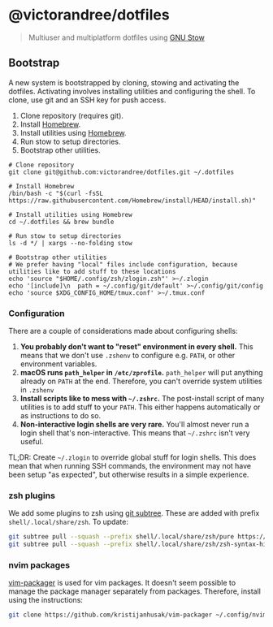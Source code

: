 # @victorandree/dotfiles

> Multiuser and multiplatform dotfiles using [GNU Stow]

## Bootstrap

A new system is bootstrapped by cloning, stowing and activating the dotfiles. Activating involves installing utilities and configuring the shell. To clone, use git and an SSH key for push access.

1. Clone repository (requires git).
2. Install [Homebrew].
3. Install utilities using [Homebrew].
4. Run stow to setup directories.
5. Bootstrap other utilities.

```shell
# Clone repository
git clone git@github.com:victorandree/dotfiles.git ~/.dotfiles

# Install Homebrew
/bin/bash -c "$(curl -fsSL https://raw.githubusercontent.com/Homebrew/install/HEAD/install.sh)"

# Install utilities using Homebrew
cd ~/.dotfiles && brew bundle

# Run stow to setup directories
ls -d */ | xargs --no-folding stow

# Bootstrap other utilities
# We prefer having "local" files include configuration, because utilities like to add stuff to these locations
echo 'source "$HOME/.config/zsh/zlogin.zsh"' >~/.zlogin
echo '[include]\n  path = ~/.config/git/default' >~/.config/git/config
echo 'source $XDG_CONFIG_HOME/tmux.conf' >~/.tmux.conf
```

### Configuration

There are a couple of considerations made about configuring shells:

1. **You probably don't want to "reset" environment in every shell.** This means that we don't use `.zshenv` to configure e.g. `PATH`, or other environment variables.
2. **macOS runs `path_helper` in `/etc/zprofile`.** `path_helper` will put anything already on `PATH` at the end. Therefore, you can't override system utilities in `.zshenv`
3. **Install scripts like to mess with `~/.zshrc`.** The post-install script of many utilities is to add stuff to your `PATH`. This either happens automatically or as instructions to do so.
4. **Non-interactive login shells are very rare.** You'll almost never run a login shell that's non-interactive. This means that `~/.zshrc` isn't very useful.

TL;DR: Create `~/.zlogin` to override global stuff for login shells. This does mean that when running SSH commands, the environment may not have been setup "as expected", but otherwise results in a simple experience.

### zsh plugins

We add some plugins to zsh using [git subtree]. These are added with prefix `shell/.local/share/zsh`. To update:

```sh
git subtree pull --squash --prefix shell/.local/share/zsh/pure https://github.com/sindresorhus/pure.git master
git subtree pull --squash --prefix shell/.local/share/zsh/zsh-syntax-highlighting https://github.com/zsh-users/zsh-syntax-highlighting.git master
```

### nvim packages

[vim-packager] is used for vim packages. It doesn't seem possible to manage the package manager separately from packages. Therefore, install using the instructions:

```sh
git clone https://github.com/kristijanhusak/vim-packager ~/.config/nvim/pack/packager/opt/vim-packager
```

[vim-packager]: https://github.com/kristijanhusak/vim-packager
[GNU Stow]: https://www.gnu.org/software/stow/
[Homebrew]: https://brew.sh/
[git subtree]: https://www.atlassian.com/git/tutorials/git-subtree
